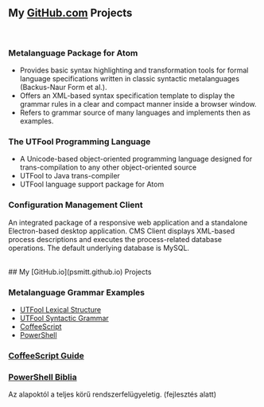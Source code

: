 ## My [GitHub.com](github.com/psmitt) Projects
<br/>

### Metalanguage Package for Atom

- Provides basic syntax highlighting and transformation tools for formal language specifications written in classic syntactic metalanguages (Backus-Naur Form et al.).
- Offers an XML-based syntax specification template to display the grammar rules in a clear and compact manner inside a browser window.
- Refers to grammar source of many languages and implements then as examples.

### The UTFool Programming Language

- A Unicode-based object-oriented programming language designed for trans-compilation to any other object-oriented source
- UTFool to Java trans-compiler
- UTFool language support package for Atom

### Configuration Management Client

An integrated package of a responsive web application and a standalone Electron-based desktop application. CMS Client displays XML-based process descriptions and executes the process-related database operations. The default underlying database is MySQL.

<br/>
## My [GitHub.io](psmitt.github.io) Projects
<br/>

### Metalanguage Grammar Examples

- [UTFool Lexical Structure](https://psmitt.github.io/grammar/UTFool%20Lexical%20Structure.xml)
- [UTFool Syntactic Grammar](https://psmitt.github.io/grammar/UTFool%20Syntactic%20Grammar.xml)
- [CoffeeScript](https://psmitt.github.io/grammar/CoffeeScript.xml)
- [PowerShell](https://psmitt.github.io/grammar/PowerShell)

### [CoffeeScript Guide](https://psmitt.github.io/CoffeeScript)

### [PowerShell Biblia](https://psmitt.github.io/PowerShell)

Az alapoktól a teljes körű rendszerfelügyeletig.
(fejlesztés alatt)

